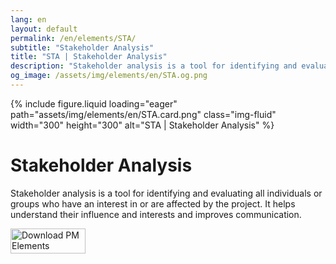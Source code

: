 ```yaml
---
lang: en
layout: default
permalink: /en/elements/STA/
subtitle: "Stakeholder Analysis"
title: "STA | Stakeholder Analysis"
description: "Stakeholder analysis is a tool for identifying and evaluating all individuals or groups who have an interest in or are affected by the project. It helps understand their influence and interests and improves communication."
og_image: /assets/img/elements/en/STA.og.png
---
```


{% include figure.liquid loading="eager" path="assets/img/elements/en/STA.card.png" class="img-fluid" width="300" height="300" alt="STA | Stakeholder Analysis" %}

# Stakeholder Analysis

Stakeholder analysis is a tool for identifying and evaluating all individuals or groups who have an interest in or are affected by the project. It helps understand their influence and interests and improves communication.

<a href="https://apps.apple.com/app/apple-store/id6738084498?pt=127441684&ct=website&mt=8">
  <img src="{{ "assets/img/en/appstore.png" | relative_url }}" width="120" height="40" alt="Download PM Elements">
</a>
